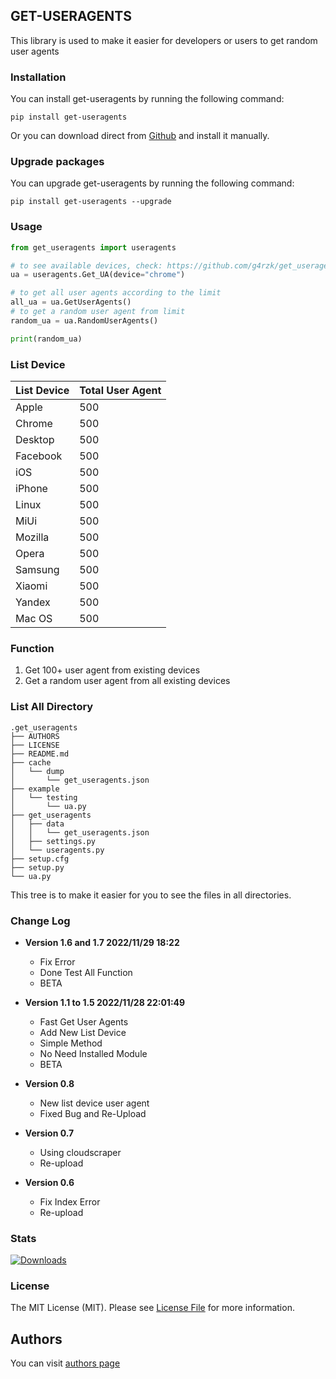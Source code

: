 ## GET-USERAGENTS

This library is used to make it easier for developers or users to get random user agents

### Installation
You can install get-useragents by running the following command:
```
pip install get-useragents
```
Or you can download direct from [Github](https://github.com/g4rzk/get_useragents/archive/get_useragents.tar.gz) and install it manually.

### Upgrade packages
You can upgrade get-useragents by running the following command:
```
pip install get-useragents --upgrade
```

### Usage
```python
from get_useragents import useragents

# to see available devices, check: https://github.com/g4rzk/get_useragents#list-device
ua = useragents.Get_UA(device="chrome")

# to get all user agents according to the limit
all_ua = ua.GetUserAgents()
# to get a random user agent from limit
random_ua = ua.RandomUserAgents()

print(random_ua)
```

### List Device
| List Device  | Total User Agent |
| ----- | --- |
| Apple   | 500  |
| Chrome | 500  |
| Desktop   | 500  |
| Facebook | 500  |
| iOS   | 500  |
| iPhone | 500  |
| Linux   | 500  |
| MiUi | 500  |
| Mozilla   | 500  |
| Opera | 500  |
| Samsung   | 500  |
| Xiaomi | 500  |
| Yandex   | 500  |
| Mac OS | 500  |

### Function
1. Get 100+ user agent from existing devices
2. Get a random user agent from all existing devices

### List All Directory
```
.get_useragents
├── AUTHORS
├── LICENSE
├── README.md
├── cache
│   └── dump
│       └── get_useragents.json
├── example
│   └── testing
│       └── ua.py
├── get_useragents
│   ├── data
│   │   └── get_useragents.json
│   ├── settings.py
│   └── useragents.py
├── setup.cfg
├── setup.py
└── ua.py
```
This tree is to make it easier for you to see the files in all directories. 

### Change Log
- **Version 1.6 and 1.7 2022/11/29 18:22**
  - Fix Error
  - Done Test All Function
  - BETA

- **Version 1.1 to 1.5 2022/11/28 22:01:49**
  - Fast Get User Agents
  - Add New List Device
  - Simple Method
  - No Need Installed Module
  - BETA

- **Version 0.8**
  - New list device user agent
  - Fixed Bug and Re-Upload

- **Version 0.7**
  - Using cloudscraper
  - Re-upload

- **Version 0.6**
  - Fix Index Error
  - Re-upload

### Stats
[![Downloads](https://static.pepy.tech/personalized-badge/get-useragents?period=total&units=international_system&left_color=black&right_color=orange&left_text=Downloads)](https://pepy.tech/project/get-useragents)

### License
The MIT License (MIT). Please see [License File](https://github.com/g4rzk/get_useragents/blob/main/LICENSE) for more information.

## Authors
You can visit [authors page](https://github.com/g4rzk/get_useragents/blob/main/AUTHORS) 
